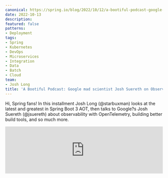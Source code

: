 ```yaml
---
canonical: https://spring.io/blog/2022/10/12/a-bootiful-podcast-google-mad-scientist-josh-suereth-on-observability-with-opentelemetry-building-better-build-tools-and-so-much-more
date: 2022-10-13
description: 
featured: false
patterns:
- Deployment
tags:
- Spring
- Kubernetes
- DevOps
- Microservices
- Integration
- Data
- Batch
- Cloud
team:
- Josh Long
title: 'A Bootiful Podcast: Google mad scientist Josh Suereth on Observability with OpenTelemetry, building better build tools, and so much more'
---
```


<div>
 <p>Hi, Spring fans! In this installment Josh Long (@starbuxman) looks at the latest and greatest in Spring Boot 3 AOT, then talks to Google?s Josh Suereth (@jsuereth) about observability with OpenTelemetry, building better build tools, and so much more. </p><iframe title="Google mad scientist Josh Suereth on Observability with OpenTelemetry, building better build tools, and so much more " allowtransparency="true" height="150" width="100%" style="border: none; min-width: min(100%, 430px);" scrolling="no" data-name="pb-iframe-player" src="https://www.podbean.com/player-v2/?i=jsrsi-12e8472-pb&amp;from=pb6admin&amp;share=1&amp;download=1&amp;rtl=0&amp;fonts=Arial&amp;skin=1&amp;font-color=&amp;logo_link=episode_page&amp;btn-skin=7"></iframe>
</div>

